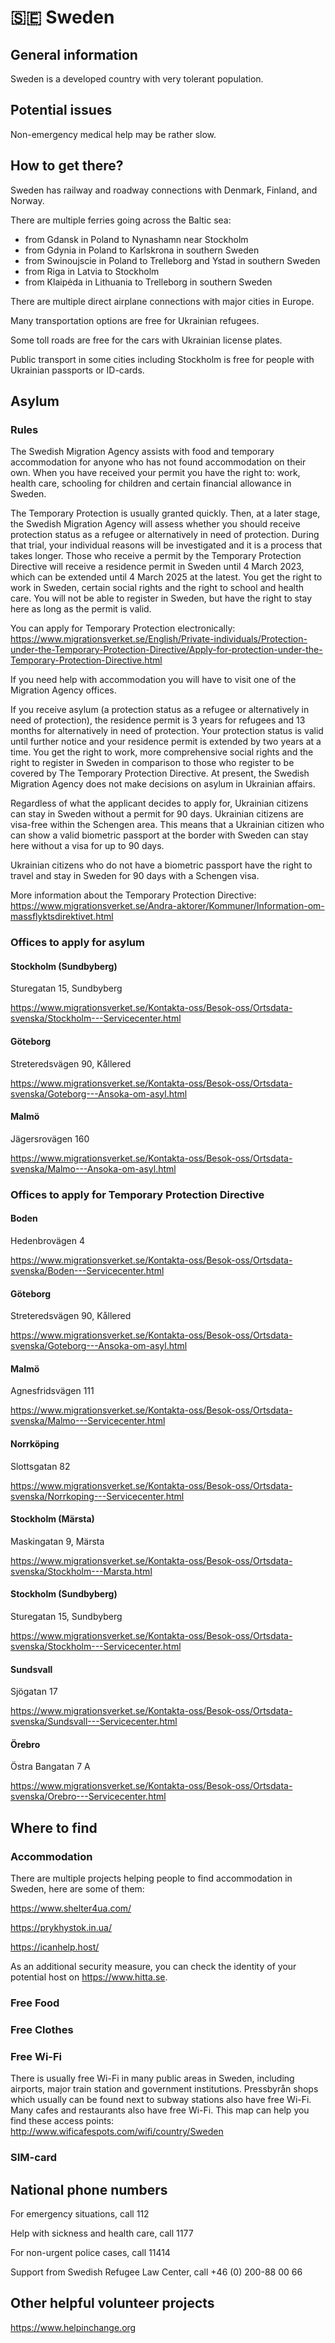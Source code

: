 # 🇸🇪 Sweden

## General information

Sweden is a developed country with very tolerant population.

## Potential issues

Non-emergency medical help may be rather slow.

## How to get there?

Sweden has railway and roadway connections with Denmark, Finland, and Norway.

There are multiple ferries going across the Baltic sea:
- from Gdansk in Poland to Nynashamn near Stockholm
- from Gdynia in Poland to Karlskrona in southern Sweden
- from Swinoujscie in Poland to Trelleborg and Ystad in southern Sweden
- from Riga in Latvia to Stockholm
- from Klaipėda in Lithuania to Trelleborg in southern Sweden

There are multiple direct airplane connections with major cities in Europe.

Many transportation options are free for Ukrainian refugees.

Some toll roads are free for the cars with Ukrainian license plates.

Public transport in some cities including Stockholm is free for people with Ukrainian passports or ID-cards.

## Asylum

### Rules
The Swedish Migration Agency assists with food and temporary accommodation for anyone who has not found accommodation on their own. When you have received your permit you
have the right to: work, health care, schooling for children and certain financial allowance in Sweden.

The Temporary Protection is usually granted quickly. Then, at a later stage, the Swedish Migration Agency will assess whether you should receive protection status as a refugee or alternatively in need of protection. During that trial, your individual reasons will be investigated and it is a process that takes longer.
Those who receive a permit by the Temporary Protection Directive will receive a residence permit in Sweden until 4 March 2023, which can be extended until 4 March 2025 at the latest. You get the right to work in Sweden, certain social rights and the right to school and health care. You will not be able to register in Sweden, but have the right to stay here as long as the permit is valid.

You can apply for Temporary Protection electronically: https://www.migrationsverket.se/English/Private-individuals/Protection-under-the-Temporary-Protection-Directive/Apply-for-protection-under-the-Temporary-Protection-Directive.html

If you need help with accommodation you will have to visit one of the Migration Agency offices.

If you receive asylum (a protection status as a refugee or alternatively in need of protection), the residence permit is 3 years for refugees and 13 months for alternatively in need of protection. Your protection status is valid until further notice and your residence permit is extended by two years at a time. You get the right to work, more comprehensive social rights and the right to register in Sweden in comparison to those who register to be covered by The Tempo­rary Protec­tion Directive. At present, the Swedish Migration Agency does not make decisions on asylum in Ukrainian affairs.

Regardless of what the applicant decides to apply for, Ukrainian citizens can stay in Sweden without a permit for 90 days. Ukrainian citizens are visa-free within the Schengen area. This means that a Ukrainian citizen who can show a valid biometric passport at the border with Sweden can stay here without a visa for up to 90 days.

Ukrainian citizens who do not have a biometric passport have the right to travel and stay in Sweden for 90 days with a Schengen visa.

More information about the Temporary Protection Directive: https://www.migrationsverket.se/Andra-aktorer/Kommuner/Information-om-massflyktsdirektivet.html

### Offices to apply for asylum

#### Stockholm (Sundbyberg)

Sturegatan 15, Sundbyberg

https://www.migrationsverket.se/Kontakta-oss/Besok-oss/Ortsdata-svenska/Stockholm---Servicecenter.html

#### Göteborg

Streteredsvägen 90, Kållered

https://www.migrationsverket.se/Kontakta-oss/Besok-oss/Ortsdata-svenska/Goteborg---Ansoka-om-asyl.html

#### Malmö

Jägersrovägen 160

https://www.migrationsverket.se/Kontakta-oss/Besok-oss/Ortsdata-svenska/Malmo---Ansoka-om-asyl.html

### Offices to apply for Temporary Protection Directive
#### Boden

Hedenbrovägen 4

https://www.migrationsverket.se/Kontakta-oss/Besok-oss/Ortsdata-svenska/Boden---Servicecenter.html
#### Göteborg

Streteredsvägen 90, Kållered

https://www.migrationsverket.se/Kontakta-oss/Besok-oss/Ortsdata-svenska/Goteborg---Ansoka-om-asyl.html
#### Malmö

Agnesfridsvägen 111

https://www.migrationsverket.se/Kontakta-oss/Besok-oss/Ortsdata-svenska/Malmo---Servicecenter.html
#### Norrköping

Slottsgatan 82

https://www.migrationsverket.se/Kontakta-oss/Besok-oss/Ortsdata-svenska/Norrkoping---Servicecenter.html
#### Stockholm (Märsta)

Maskingatan 9, Märsta

https://www.migrationsverket.se/Kontakta-oss/Besok-oss/Ortsdata-svenska/Stockholm---Marsta.html
#### Stockholm (Sundbyberg)
Sturegatan 15, Sundbyberg

https://www.migrationsverket.se/Kontakta-oss/Besok-oss/Ortsdata-svenska/Stockholm---Servicecenter.html
#### Sundsvall

Sjögatan 17

https://www.migrationsverket.se/Kontakta-oss/Besok-oss/Ortsdata-svenska/Sundsvall---Servicecenter.html
#### Örebro

Östra Bangatan 7 A

https://www.migrationsverket.se/Kontakta-oss/Besok-oss/Ortsdata-svenska/Orebro---Servicecenter.html

## Where to find

### Accommodation
There are multiple projects helping people to find accommodation in Sweden, here are some of them:

https://www.shelter4ua.com/

https://prykhystok.in.ua/

https://icanhelp.host/

As an additional security measure, you can check the identity of your potential host on https://www.hitta.se.

### Free Food

### Free Clothes

### Free Wi-Fi
There is usually free Wi-Fi in many public areas in Sweden, including airports, major train station and government institutions.
Pressbyrån shops which usually can be found next to subway stations also have free Wi-Fi.
Many cafes and restaurants also have free Wi-Fi. This map can help you find these access points:
http://www.wificafespots.com/wifi/country/Sweden

### SIM-card

## National phone numbers
For emergency situations, call 112

Help with sickness and health care, call 1177

For non-urgent police cases, call 11414

Support from Swedish Refugee Law Center, call +46 (0) 200-88 00 66

## Other helpful volunteer projects
https://www.helpinchange.org
